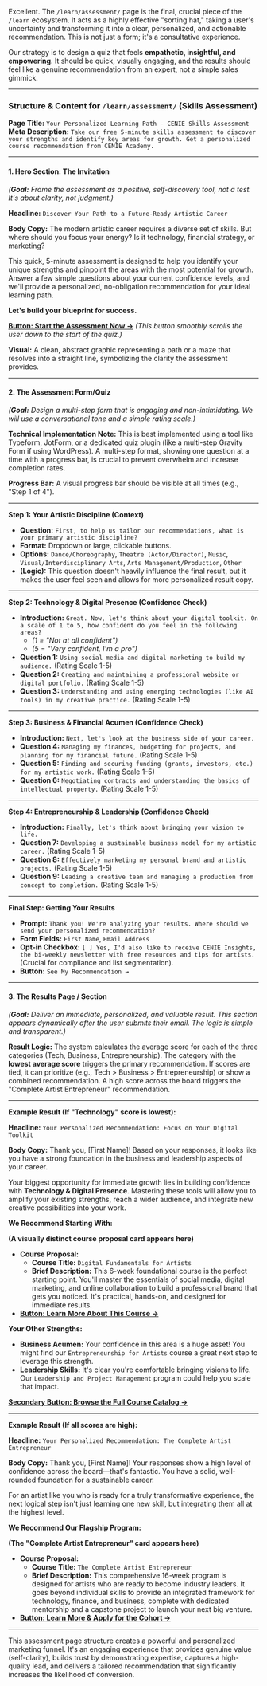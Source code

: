 Excellent. The `/learn/assessment/` page is the final, crucial piece of the `/learn` ecosystem. It acts as a highly effective "sorting hat," taking a user's uncertainty and transforming it into a clear, personalized, and actionable recommendation. This is not just a form; it's a consultative experience.

Our strategy is to design a quiz that feels **empathetic, insightful, and empowering**. It should be quick, visually engaging, and the results should feel like a genuine recommendation from an expert, not a simple sales gimmick.

---

### **Structure & Content for `/learn/assessment/` (Skills Assessment)**

**Page Title:** `Your Personalized Learning Path - CENIE Skills Assessment`
**Meta Description:** `Take our free 5-minute skills assessment to discover your strengths and identify key areas for growth. Get a personalized course recommendation from CENIE Academy.`

---

#### **1. Hero Section: The Invitation**

*(**Goal:** Frame the assessment as a positive, self-discovery tool, not a test. It's about clarity, not judgment.)*

**Headline:** `Discover Your Path to a Future-Ready Artistic Career`

**Body Copy:**
The modern artistic career requires a diverse set of skills. But where should you focus your energy? Is it technology, financial strategy, or marketing?

This quick, 5-minute assessment is designed to help you identify your unique strengths and pinpoint the areas with the most potential for growth. Answer a few simple questions about your current confidence levels, and we'll provide a personalized, no-obligation recommendation for your ideal learning path.

**Let's build your blueprint for success.**

**[Button: Start the Assessment Now →](/quiz-start)** *(This button smoothly scrolls the user down to the start of the quiz.)*

**Visual:** A clean, abstract graphic representing a path or a maze that resolves into a straight line, symbolizing the clarity the assessment provides.

---

#### **2. The Assessment Form/Quiz**

*(**Goal:** Design a multi-step form that is engaging and non-intimidating. We will use a conversational tone and a simple rating scale.)*

**Technical Implementation Note:** This is best implemented using a tool like Typeform, JotForm, or a dedicated quiz plugin (like a multi-step Gravity Form if using WordPress). A multi-step format, showing one question at a time with a progress bar, is crucial to prevent overwhelm and increase completion rates.

**Progress Bar:** A visual progress bar should be visible at all times (e.g., "Step 1 of 4").

---

**Step 1: Your Artistic Discipline (Context)**

* **Question:** `First, to help us tailor our recommendations, what is your primary artistic discipline?`
* **Format:** Dropdown or large, clickable buttons.
* **Options:** `Dance/Choreography`, `Theatre (Actor/Director)`, `Music`, `Visual/Interdisciplinary Arts`, `Arts Management/Production`, `Other`
* **(Logic):** This question doesn't heavily influence the final result, but it makes the user feel seen and allows for more personalized result copy.

---

**Step 2: Technology & Digital Presence (Confidence Check)**

* **Introduction:** `Great. Now, let's think about your digital toolkit. On a scale of 1 to 5, how confident do you feel in the following areas?`
  * *(1 = "Not at all confident")*
  * *(5 = "Very confident, I'm a pro")*
* **Question 1:** `Using social media and digital marketing to build my audience.` (Rating Scale 1-5)
* **Question 2:** `Creating and maintaining a professional website or digital portfolio.` (Rating Scale 1-5)
* **Question 3:** `Understanding and using emerging technologies (like AI tools) in my creative practice.` (Rating Scale 1-5)

---

**Step 3: Business & Financial Acumen (Confidence Check)**

* **Introduction:** `Next, let's look at the business side of your career.`
* **Question 4:** `Managing my finances, budgeting for projects, and planning for my financial future.` (Rating Scale 1-5)
* **Question 5:** `Finding and securing funding (grants, investors, etc.) for my artistic work.` (Rating Scale 1-5)
* **Question 6:** `Negotiating contracts and understanding the basics of intellectual property.` (Rating Scale 1-5)

---

**Step 4: Entrepreneurship & Leadership (Confidence Check)**

* **Introduction:** `Finally, let's think about bringing your vision to life.`
* **Question 7:** `Developing a sustainable business model for my artistic career.` (Rating Scale 1-5)
* **Question 8:** `Effectively marketing my personal brand and artistic projects.` (Rating Scale 1-5)
* **Question 9:** `Leading a creative team and managing a production from concept to completion.` (Rating Scale 1-5)

---

**Final Step: Getting Your Results**

* **Prompt:** `Thank you! We're analyzing your results. Where should we send your personalized recommendation?`
* **Form Fields:** `First Name`, `Email Address`
* **Opt-in Checkbox:** `[ ] Yes, I'd also like to receive CENIE Insights, the bi-weekly newsletter with free resources and tips for artists.` (Crucial for compliance and list segmentation).
* **Button:** `See My Recommendation →`

---

#### **3. The Results Page / Section**

*(**Goal:** Deliver an immediate, personalized, and valuable result. This section appears dynamically after the user submits their email. The logic is simple and transparent.)*

**Result Logic:** The system calculates the average score for each of the three categories (Tech, Business, Entrepreneurship). The category with the **lowest average score** triggers the primary recommendation. If scores are tied, it can prioritize (e.g., Tech > Business > Entrepreneurship) or show a combined recommendation. A high score across the board triggers the "Complete Artist Entrepreneur" recommendation.

---

**Example Result (If "Technology" score is lowest):**

**Headline:** `Your Personalized Recommendation: Focus on Your Digital Toolkit`

**Body Copy:**
Thank you, [First Name]! Based on your responses, it looks like you have a strong foundation in the business and leadership aspects of your career.

Your biggest opportunity for immediate growth lies in building confidence with **Technology & Digital Presence**. Mastering these tools will allow you to amplify your existing strengths, reach a wider audience, and integrate new creative possibilities into your work.

**We Recommend Starting With:**

**(A visually distinct course proposal card appears here)**

* **Course Proposal:**
  * **Course Title:** `Digital Fundamentals for Artists`
  * **Brief Description:** This 6-week foundational course is the perfect starting point. You'll master the essentials of social media, digital marketing, and online collaboration to build a professional brand that gets you noticed. It's practical, hands-on, and designed for immediate results.
* **[Button: Learn More About This Course →](/learn/courses/digital-fundamentals/)**

**Your Other Strengths:**

* **Business Acumen:** Your confidence in this area is a huge asset! You might find our `Entrepreneurship for Artists` course a great next step to leverage this strength.
* **Leadership Skills:** It's clear you're comfortable bringing visions to life. Our `Leadership and Project Management` program could help you scale that impact.

**[Secondary Button: Browse the Full Course Catalog →](/learn/courses/)**

---

**Example Result (If all scores are high):**

**Headline:** `Your Personalized Recommendation: The Complete Artist Entrepreneur`

**Body Copy:**
Thank you, [First Name]! Your responses show a high level of confidence across the board—that's fantastic. You have a solid, well-rounded foundation for a sustainable career.

For an artist like you who is ready for a truly transformative experience, the next logical step isn't just learning one new skill, but integrating them all at the highest level.

**We Recommend Our Flagship Program:**

**(The "Complete Artist Entrepreneur" card appears here)**

* **Course Proposal:**
  * **Course Title:** `The Complete Artist Entrepreneur`
  * **Brief Description:** This comprehensive 16-week program is designed for artists who are ready to become industry leaders. It goes beyond individual skills to provide an integrated framework for technology, finance, and business, complete with dedicated mentorship and a capstone project to launch your next big venture.
* **[Button: Learn More & Apply for the Cohort →](/learn/courses/complete-artist-entrepreneur/)**

---

This assessment page structure creates a powerful and personalized marketing funnel. It's an engaging experience that provides genuine value (self-clarity), builds trust by demonstrating expertise, captures a high-quality lead, and delivers a tailored recommendation that significantly increases the likelihood of conversion.
